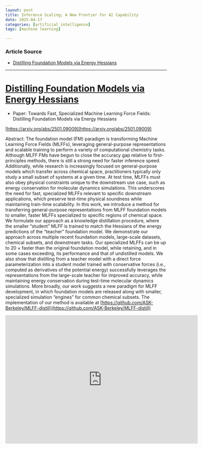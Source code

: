 ```yaml
---
layout: post
title: Inference Scaling; A New Frontier for AI Capability 
date: 2025-04-17
categories: [artificial intelligence]
tags: [machine learning]

---
```


### Article Source


* [Distilling Foundation Models via Energy Hessians](https://www.youtube.com/watch?v=TZbpxlLWO_Q)

---


# [Distilling Foundation Models via Energy Hessians](https://www.youtube.com/watch?v=TZbpxlLWO_Q)

* Paper: Towards Fast, Specialized Machine Learning Force Fields: Distilling Foundation Models via Energy Hessians

[https://arxiv.org/abs/2501.09009](https://arxiv.org/abs/2501.09009)

Abstract: The foundation model (FM) paradigm is transforming Machine Learning Force Fields (MLFFs), leveraging general-purpose representations and scalable training to perform a variety of computational chemistry tasks. Although MLFF FMs have begun to close the accuracy gap relative to first-principles methods, there is still a strong need for faster inference speed. Additionally, while research is increasingly focused on general-purpose models which transfer across chemical space, practitioners typically only study a small subset of systems at a given time. At test time, MLFFs must also obey physical constraints unique to the downstream use case, such as energy conservation for molecular dynamics simulations. This underscores the need for fast, specialized MLFFs relevant to specific downstream applications, which preserve test-time physical soundness while maintaining train-time scalability. In this work, we introduce a method for transferring general-purpose representations from MLFF foundation models to smaller, faster MLFFs specialized to specific regions of chemical space. We formulate our approach as a knowledge distillation procedure, where the smaller “student” MLFF is trained to match the Hessians of the energy predictions of the “teacher” foundation model. We demonstrate our approach across multiple recent foundation models, large-scale datasets, chemical subsets, and downstream tasks. Our specialized MLFFs can be up to 20 × faster than the original foundation model, while retaining, and in some cases exceeding, its performance and that of undistilled models. We also show that distilling from a teacher model with a direct force parameterization into a student model trained with conservative forces (i.e., computed as derivatives of the potential energy) successfully leverages the representations from the large-scale teacher for improved accuracy, while maintaining energy conservation during test-time molecular dynamics simulations. More broadly, our work suggests a new paradigm for MLFF development, in which foundation models are released along with smaller, specialized simulation “engines” for common chemical subsets. The implementation of our method is available at [https://github.com/ASK-Berkeley/MLFF-distill](https://github.com/ASK-Berkeley/MLFF-distill)

<iframe width="600" height="400" src="https://www.youtube.com/embed/TZbpxlLWO_Q?si=scNBZUNnJmKTBv6x" title="YouTube video player" frameborder="0" allow="accelerometer; autoplay; clipboard-write; encrypted-media; gyroscope; picture-in-picture; web-share" referrerpolicy="strict-origin-when-cross-origin" allowfullscreen></iframe>

